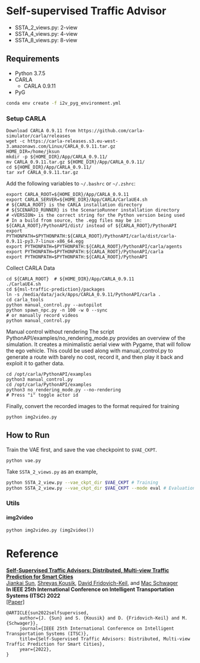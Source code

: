 # Self-supervised Traffic Advisor

- SSTA_2_views.py: 2-view
- SSTA_4_views.py: 4-view
- SSTA_8_views.py: 8-view

## Requirements
- Python 3.7.5
- CARLA
  - CARLA 0.9.11
- PyG
```bash
conda env create -f i2v_pyg_environment.yml
```

### Setup CARLA
```
Download CARLA 0.9.11 from https://github.com/carla-simulator/carla/releases
wget -c https://carla-releases.s3.eu-west-3.amazonaws.com/Linux/CARLA_0.9.11.tar.gz
HOME_DIR=/home/jksun
mkdir -p ${HOME_DIR}/App/CARLA_0.9.11/
mv CARLA_0.9.11.tar.gz ${HOME_DIR}/App/CARLA_0.9.11/
cd ${HOME_DIR}/App/CARLA_0.9.11/
tar xvf CARLA_0.9.11.tar.gz
```
Add the following variables to `~/.bashrc` or `~/.zshrc`:
```
export CARLA_ROOT=${HOME_DIR}/App/CARLA_0.9.11
export CARLA_SERVER=${HOME_DIR}/App/CARLA/CarlaUE4.sh
# ${CARLA_ROOT} is the CARLA installation directory
# ${SCENARIO_RUNNER} is the ScenarioRunner installation directory
# <VERSION> is the correct string for the Python version being used
# In a build from source, the .egg files may be in: ${CARLA_ROOT}/PythonAPI/dist/ instead of ${CARLA_ROOT}/PythonAPI
export PYTHONPATH=$PYTHONPATH:${CARLA_ROOT}/PythonAPI/carla/dist/carla-0.9.11-py3.7-linux-x86_64.egg
export PYTHONPATH=$PYTHONPATH:${CARLA_ROOT}/PythonAPI/carla/agents
export PYTHONPATH=$PYTHONPATH:${CARLA_ROOT}/PythonAPI/carla
export PYTHONPATH=$PYTHONPATH:${CARLA_ROOT}/PythonAPI
```
Collect CARLA Data
```
cd ${CARLA_ROOT}  # ${HOME_DIR}/App/CARLA_0.9.11
./CarlaUE4.sh
cd ${msl-traffic-prediction}/packages
ln -s /media/data/jack/Apps/CARLA_0.9.11/PythonAPI/carla .
cd carla_tools
python manual_control.py --autopilot
python spawn_npc.py -n 100 -w 0 --sync
# or manually record videos
python manual_control.py
```
Manual control without rendering
The script PythonAPI/examples/no_rendering_mode.py provides an overview of the simulation. It creates a minimalistic aerial view with Pygame, that will follow the ego vehicle. This could be used along with manual_control.py to generate a route with barely no cost, record it, and then play it back and exploit it to gather data.
```
cd /opt/carla/PythonAPI/examples
python3 manual_control.py
cd /opt/carla/PythonAPI/examples
python3 no_rendering_mode.py --no-rendering
# Press "i" toggle actor id
```
Finally, convert the recorded images to the format required for training
```
python img2video.py
```
## How to Run
Train the VAE first, and save the vae checkpoint to `$VAE_CKPT`.
```
python vae.py
```

Take `SSTA_2_views.py` as an example, 
```bash
python SSTA_2_view.py --vae_ckpt_dir $VAE_CKPT # Training
python SSTA_2_view.py --vae_ckpt_dir $VAE_CKPT --mode eval # Evaluation
```

### Utils
#### img2video
```
python img2video.py (img2video())
```


# Reference
**[Self-Supervised Traffic Advisors: Distributed, Multi-view Traffic Prediction for Smart Cities](https://arxiv.org/abs/2204.06171)**
<br />
[Jiankai Sun](https://scholar.google.com/citations?user=726MCb8AAAAJ&hl=en),
[Shreyas Kousik](https://www.shreyaskousik.com/), 
[David Fridovich-Keil](https://dfridovi.github.io/), and
[Mac Schwager](http://web.stanford.edu/~schwager/)
<br />
**In IEEE 25th International Conference on Intelligent Transportation Systems (ITSC) 2022**
<br />
[[Paper]](https://arxiv.org/abs/2204.06171)

```
@ARTICLE{sun2022selfsupervised,
     author={J. {Sun} and S. {Kousik} and D. {Fridovich-Keil} and M. {Schwager}},
     journal={IEEE 25th International Conference on Intelligent Transportation Systems (ITSC)},
     title={Self-Supervised Traffic Advisors: Distributed, Multi-view Traffic Prediction for Smart Cities},
     year={2022},
}
```
